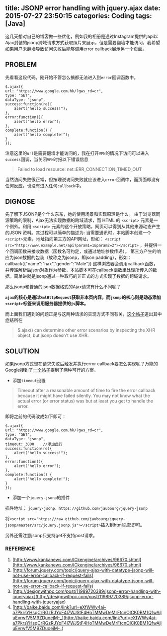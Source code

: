title: JSONP error handling with jquery.ajax
date: 2015-07-27 23:50:15
categories: Coding
tags: [Java] 
---
这几天想对自己的博客做一些优化，例如我的相册是通过Instagram提供的api以Ajax封装的jsonp跨域请求方式获取照片来展示，但是需要翻墙才能访问，我希望如果用户未翻墙导致访问失败后能够调用error callback展示另一个页面。<!-- more -->

## PROBLEM
先看看这段代码，刚开始不管怎么搞都无法进入到`error`回调函数中。

	$.ajax({
	url: "https://www.google.com.hk/?gws_rd=cr",
	type: "GET",
	dataType: "jsonp",
	success:function(re){
	    alert("hello success!");
	},
	error:function(){  
		alert("hello error"); 
	},                   
	complete:function() {           
	    alert("hello complete!");
	}
	});

注意这里的`url`是需要翻墙才能访问的，我在打开`VPN`的情况下访问可以进入`success`回调，当关闭`VPN`时报以下错误信息
> Failed to load resource: net::ERR_CONNECTION_TIMED_OUT

当然访问失败很正常，但按理说访问失败就应该进入`error`回调中，而页面却没有任何反应，也没有进入任何`callback`中。

## DIGNOSE
先了解下JSONP是个什么东东，她的使用场景和实现原理是什么。
由于浏览器同源策略的限制，Ajax无法实现数据的跨域请求，而 HTML 的 `<script>` 元素是一个例外。利用 `<script>` 元素的这个开放策略，网页可以得到从其他来源动态产生的JSON 资料。其过程可以简单的描述为: 当需要通讯时，本站脚本创建一个`<script>`元素，地址指向第三方的API网址，形如： `<script src="http://www.example.net/api?param1=1&param2=2"></script>` ，并提供一个回调函数来接收数据（函数名可约定，或通过地址参数传递）。 第三方产生的响应为json数据的包装（故称之为jsonp，即json padding），形如： callback({"name":"hax","gender":"Male"}) 这样浏览器会调用callback函数，并传递解析后json对象作为参数，本站脚本可在callback函数里处理所传入的数据。简单讲就是jsonp通过一种取巧的非正式的方式实现了数据的跨域请求。

那么jsonp和普通的json数据格式的Ajax请求有什么不同呢？

**`ajax`的核心是通过`XmlHttpRequest`获取非本页内容，而`jsonp`的核心则是动态添加`<script>`标签来调用服务器提供的`js`脚本。**

而上面我们遇到的问题正是与这两种请求的实现方式不同有关，[这个帖子](http://forum.jquery.com/topic/jquery-ajax-with-datatype-jsonp-will-not-use-error-callback-if-request-fails)道出其中症结所在


> $.ajax() can determine other error scenarios by inspecting the XHR
object, but jsonp doesn't use XHR.

## SOLUTION

如果jsonp方式想在请求失败后触发并执行error callback要怎么实现呢？万能的Google搜到了[一个帖子](http://designwithpc.com/post/11989720389/jsonp-error-handling-with-jqueryajax)提到了两种可行的方案。

- 添加`timeout`设置
> Timeout after a reasonable amount of time to fire the error callback because it might have failed silently. You may not know what the actual error (or error status) was but at least you get to handle the error.


即将之前的代码改成如下即可：

	$.ajax({
	url: "https://www.google.com.hk/?gws_rd=cr",
	type: "GET",
	dataType: "jsonp",
    timeout: 3000    //添加此行
	success:function(re){
	    alert("hello success!");
	},
	error:function(){  
		alert("hello error"); 
	},                   
	complete:function() {           
	    alert("hello complete!");
	}
	});


- 添加一个`jquery-jsonp`的插件

插件地址： `jquery-jsonp，https://github.com/jaubourg/jquery-jsonp`

将`<script src="https://raw.github.com/jaubourg/jquery-jsonp/master/src/jquery.jsonp.js"></script>`插入到html头部即可。

另外还需注意jsonp只支持get不支持post请求。


### REFERENCE
1. [http://www.kankanews.com/ICkengine/archives/96670.shtml](http://www.kankanews.com/ICkengine/archives/96670.shtml)
2. [http://forum.jquery.com/topic/jquery-ajax-with-datatype-jsonp-will-not-use-error-callback-if-request-fails](http://forum.jquery.com/topic/jquery-ajax-with-datatype-jsonp-will-not-use-error-callback-if-request-fails)
3. [http://designwithpc.com/post/11989720389/jsonp-error-handling-with-jqueryajax](http://designwithpc.com/post/11989720389/jsonp-error-handling-with-jqueryajax)
4. [http://baike.baidu.com/link?url=eXfWWy4ai-a7PkrsYHsqCrRGzRJYoF4l7WJStF4HoTMMwDeMrFtcnOICK0BM1QfwAjluEvrwfV5M9ZDuoejM-_](http://baike.baidu.com/link?url=eXfWWy4ai-a7PkrsYHsqCrRGzRJYoF4l7WJStF4HoTMMwDeMrFtcnOICK0BM1QfwAjluEvrwfV5M9ZDuoejM-_)
